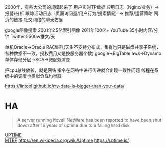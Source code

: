 2000年，有些大公司的规模起来了
用户实时TP数据
应用日志（Nginx/业务）-> 报警/分析
跟踪活动日志（页面访问量/用户行为/搜索情况）-> 推荐/运营策略
网页的链接
社交网络的聊天数据

google图像搜索 2001年2.5亿索引图像 2011年100亿+
YouTube 35小时内容/分钟
Twitter 5500w推文/天

单机Oracle->Oracle RAC集群(天生不支持分布式，集群也只是磁盘共享子系统，各种数据不一致，授权费用又是按服务器个数)
google->BigTable 
aws->Dynamo
单体存储分层->SOA->微服务演变

把cpu总线放长，就是网络
指令在网络中进行传递就会出现一致性问题
线程在系统中的调度也类似负载均衡器

https://lintool.github.io/my-data-is-bigger-than-your-data/

# HA
> A server running Novell NetWare has been reported to have been shut down after 16 years of uptime due to a failing hard disk

[UPTIME](https://en.wikipedia.org/wiki/High_availability)  
[MTBF](https://en.wikipedia.org/wiki/Mean_time_between_failures)
https://en.wikipedia.org/wiki/Uptime
https://uptime.is/